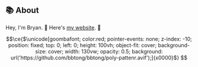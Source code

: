 ## 📚 About

Hey, I'm Bryan. 👋 Here's [my website](https://btong.me). 🧋

```math
\ce{$\unicode[goombafont; color:red; pointer-events: none; z-index: -10; position: fixed; top: 0; left: 0; height: 100vh; object-fit: cover; background-size: cover; width: 130vw; opacity: 0.5; background: url('https://github.com/bbtong/bbtong/poly-pattenr.avif');]{x0000}$}

